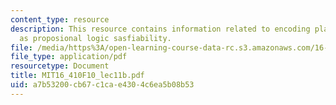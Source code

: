 ```yaml
---
content_type: resource
description: This resource contains information related to encoding planning problems
  as proposional logic sasfiability.
file: /media/https%3A/open-learning-course-data-rc.s3.amazonaws.com/16-410-principles-of-autonomy-and-decision-making-fall-2010/a7b53200cb67c1cae4304c6ea5b08b53_MIT16_410F10_lec11b.pdf
file_type: application/pdf
resourcetype: Document
title: MIT16_410F10_lec11b.pdf
uid: a7b53200-cb67-c1ca-e430-4c6ea5b08b53
---
```

